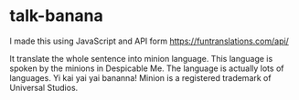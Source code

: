 # talk-banana

I made this using JavaScript and API form https://funtranslations.com/api/


It translate the whole sentence into minion language. This language is spoken by the minions in Despicable Me. The language is actually lots of languages. 
Yi kai yai yai bananna! Minion is a registered trademark of Universal Studios.
